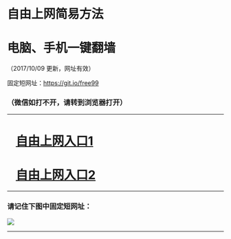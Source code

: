 ﻿# 自由上网简易方法

# 电脑、手机一键翻墙

（2017/10/09 更新，网址有效）

固定短网址：https://git.io/free99

### （微信如打不开，请转到浏览器打开）


***





# &nbsp;&nbsp; <a href="http://ft2876020135.fwq-tz-1001.info/fwqtz01.html?t=100900122280 " target="_blank">自由上网入口1</a>
# &nbsp;&nbsp; <a href="http://ft2610011988.fwq-tz-1002.info/fwqtz02.html?t=100900128738 " target="_blank">自由上网入口2</a>
***

### 请记住下图中固定短网址：

<img src="https://s3-us-west-2.amazonaws.com/fwq-1001/yjfq-20170905okok.png" /> 


***

